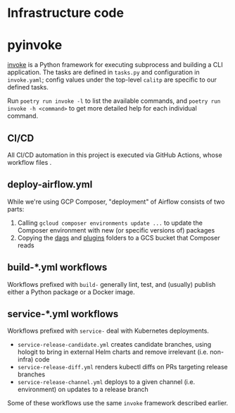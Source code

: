 # Infrastructure code

# pyinvoke

[invoke](https://docs.pyinvoke.org/en/stable/) is a Python framework for executing subprocess and building a CLI application.
The tasks are defined in `tasks.py` and configuration in `invoke.yaml`; config values under the top-level `calitp`
are specific to our defined tasks.

Run `poetry run invoke -l` to list the available commands, and `poetry run invoke -h <command>` to get more detailed help for each individual command.

## CI/CD

All CI/CD automation in this project is executed via GitHub Actions, whose workflow files .

## deploy-airflow.yml

While we're using GCP Composer, "deployment" of Airflow consists of two parts:

1. Calling `gcloud composer environments update ...` to update the Composer environment with new (or specific versions of) packages
2. Copying the [dags](../../airflow/dags) and [plugins](../../airflow/plugins) folders to a GCS bucket that Composer reads

## build-*.yml workflows

Workflows prefixed with `build-` generally lint, test, and (usually) publish either a Python package or a Docker image.

## service-*.yml workflows

Workflows prefixed with `service-` deal with Kubernetes deployments.

* `service-release-candidate.yml` creates candidate branches, using hologit to bring in external Helm charts and remove irrelevant (i.e. non-infra) code
* `service-release-diff.yml` renders kubectl diffs on PRs targeting release branches
* `service-release-channel.yml` deploys to a given channel (i.e. environment) on updates to a release branch

Some of these workflows use the same `invoke` framework described earlier.
